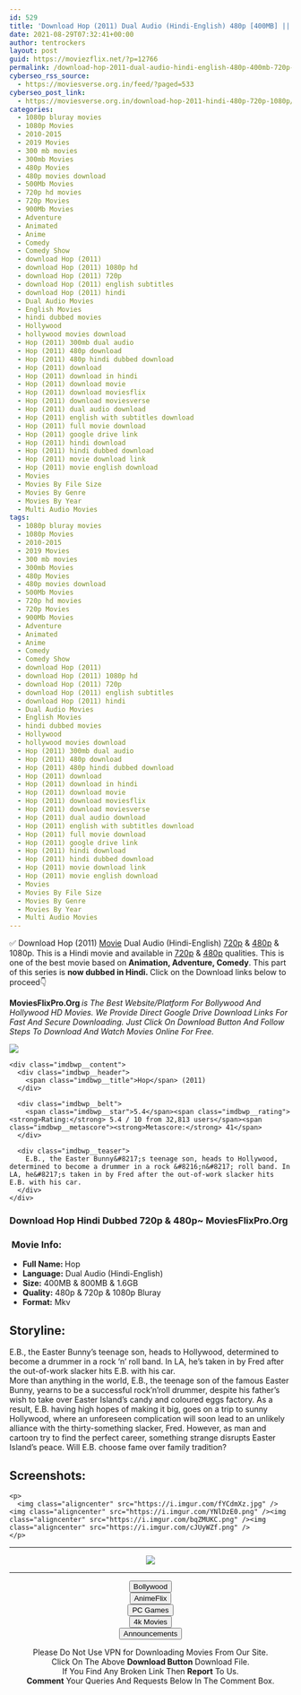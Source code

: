 ```yaml
---
id: 529
title: 'Download Hop (2011) Dual Audio (Hindi-English) 480p [400MB] || 720p [800MB] || 1080p [1.6GB]'
date: 2021-08-29T07:32:41+00:00
author: tentrockers
layout: post
guid: https://moviezflix.net/?p=12766
permalink: /download-hop-2011-dual-audio-hindi-english-480p-400mb-720p-800mb-1080p-1-6gb/
cyberseo_rss_source:
  - https://moviesverse.org.in/feed/?paged=533
cyberseo_post_link:
  - https://moviesverse.org.in/download-hop-2011-hindi-480p-720p-1080p/
categories:
  - 1080p bluray movies
  - 1080p Movies
  - 2010-2015
  - 2019 Movies
  - 300 mb movies
  - 300mb Movies
  - 480p Movies
  - 480p movies download
  - 500Mb Movies
  - 720p hd movies
  - 720p Movies
  - 900Mb Movies
  - Adventure
  - Animated
  - Anime
  - Comedy
  - Comedy Show
  - download Hop (2011)
  - download Hop (2011) 1080p hd
  - download Hop (2011) 720p
  - download Hop (2011) english subtitles
  - download Hop (2011) hindi
  - Dual Audio Movies
  - English Movies
  - hindi dubbed movies
  - Hollywood
  - hollywood movies download
  - Hop (2011) 300mb dual audio
  - Hop (2011) 480p download
  - Hop (2011) 480p hindi dubbed download
  - Hop (2011) download
  - Hop (2011) download in hindi
  - Hop (2011) download movie
  - Hop (2011) download moviesflix
  - Hop (2011) download moviesverse
  - Hop (2011) dual audio download
  - Hop (2011) english with subtitles download
  - Hop (2011) full movie download
  - Hop (2011) google drive link
  - Hop (2011) hindi download
  - Hop (2011) hindi dubbed download
  - Hop (2011) movie download link
  - Hop (2011) movie english download
  - Movies
  - Movies By File Size
  - Movies By Genre
  - Movies By Year
  - Multi Audio Movies
tags:
  - 1080p bluray movies
  - 1080p Movies
  - 2010-2015
  - 2019 Movies
  - 300 mb movies
  - 300mb Movies
  - 480p Movies
  - 480p movies download
  - 500Mb Movies
  - 720p hd movies
  - 720p Movies
  - 900Mb Movies
  - Adventure
  - Animated
  - Anime
  - Comedy
  - Comedy Show
  - download Hop (2011)
  - download Hop (2011) 1080p hd
  - download Hop (2011) 720p
  - download Hop (2011) english subtitles
  - download Hop (2011) hindi
  - Dual Audio Movies
  - English Movies
  - hindi dubbed movies
  - Hollywood
  - hollywood movies download
  - Hop (2011) 300mb dual audio
  - Hop (2011) 480p download
  - Hop (2011) 480p hindi dubbed download
  - Hop (2011) download
  - Hop (2011) download in hindi
  - Hop (2011) download movie
  - Hop (2011) download moviesflix
  - Hop (2011) download moviesverse
  - Hop (2011) dual audio download
  - Hop (2011) english with subtitles download
  - Hop (2011) full movie download
  - Hop (2011) google drive link
  - Hop (2011) hindi download
  - Hop (2011) hindi dubbed download
  - Hop (2011) movie download link
  - Hop (2011) movie english download
  - Movies
  - Movies By File Size
  - Movies By Genre
  - Movies By Year
  - Multi Audio Movies
---
```

<div class="thecontent clearfix">
  <p>
    ✅ Download Hop (2011) <a href="https://moviesverse.org.in/category/movies/" data-wpel-link="internal">Movie</a> Dual Audio (Hindi-English) <a href="https://moviesverse.org.in/720p-movies/" data-wpel-link="internal">720p</a>&nbsp;&&nbsp;<a href="https://moviesverse.org.in/480p-movies/" data-wpel-link="internal">480p</a> & 1080p. This is a Hindi movie and available in <a href="https://moviesverse.org.in/720p-movies/" data-wpel-link="internal">720p</a>&nbsp;&&nbsp;<a href="https://moviesverse.org.in/480p-movies/" data-wpel-link="internal">480p</a> qualities. This is one of the best movie based on <strong>Animation, Adventure, Comedy</strong>. This part of this series is <strong>now dubbed in <span>Hindi.&nbsp;</span></strong><span>Click on the Download links below to proceed👇</span>
  </p>
  
  <p>
    <strong><span>MoviesFlixPro.Org&nbsp;</span></strong><em>is The Best Website/Platform For Bollywood And Hollywood HD Movies. We Provide Direct Google Drive Download Links For Fast And Secure Downloading. Just Click On Download Button And Follow Steps To&nbsp;Download And Watch Movies Online For Free.</em>
  </p>
  
  <div class="imdbwp imdbwp--movie dark">
    <div class="imdbwp__thumb">
      <a class="imdbwp__link" target="_blank" title="Hop" href="https://www.imdb.com/title/tt1411704/" rel="nofollow external noopener noreferrer" data-wpel-link="external"><img class="imdbwp__img" src="https://m.media-amazon.com/images/M/MV5BMTY4MDcxNTkzNV5BMl5BanBnXkFtZTcwMTg2MDY2NA@@._V1_SX300.jpg" /></a>
    </div>
    
    <div class="imdbwp__content">
      <div class="imdbwp__header">
        <span class="imdbwp__title">Hop</span> (2011)
      </div>
      
      <div class="imdbwp__belt">
        <span class="imdbwp__star">5.4</span><span class="imdbwp__rating"><strong>Rating:</strong> 5.4 / 10 from 32,813 users</span><span class="imdbwp__metascore"><strong>Metascore:</strong> 41</span>
      </div>
      
      <div class="imdbwp__teaser">
        E.B., the Easter Bunny&#8217;s teenage son, heads to Hollywood, determined to become a drummer in a rock &#8216;n&#8217; roll band. In LA, he&#8217;s taken in by Fred after the out-of-work slacker hits E.B. with his car.
      </div>
    </div>
  </div>
  
  <h3>
    <span>Download Hop Hindi Dubbed 720p & 480p~ MoviesFlixPro.Org</span>
  </h3>
  
  <h3>
    <span>&nbsp;Movie Info:&nbsp;</span>
  </h3>
  
  <ul>
    <li>
      <strong>Full Name: </strong>Hop
    </li>
    <li>
      <strong>Language:</strong> Dual Audio (Hindi-English)
    </li>
    <li>
      <strong>Size:</strong> 400MB & 800MB & 1.6GB
    </li>
    <li>
      <strong>Quality:</strong> 480p & 720p & 1080p Bluray
    </li>
    <li>
      <strong>Format:</strong>&nbsp;Mkv
    </li>
  </ul>
  
  <h2>
    <span>Storyline:</span>
  </h2>
  
  <div class="summary_text">
    E.B., the Easter Bunny’s teenage son, heads to Hollywood, determined to become a drummer in a rock ‘n’ roll band. In LA, he’s taken in by Fred after the out-of-work slacker hits E.B. with his car.
  </div>
  
  <div>
    More than anything in the world, E.B., the teenage son of the famous Easter Bunny, yearns to be a successful rock’n’roll drummer, despite his father’s wish to take over Easter Island’s candy and coloured eggs factory. As a result, E.B. having high hopes of making it big, goes on a trip to sunny Hollywood, where an unforeseen complication will soon lead to an unlikely alliance with the thirty-something slacker, Fred. However, as man and cartoon try to find the perfect career, something strange disrupts Easter Island’s peace. Will E.B. choose fame over family tradition?
  </div>
  
  <div class="summary_text">
    <h2>
      <span>Screenshots:</span>
    </h2>
    
    <p>
      <img class="aligncenter" src="https://i.imgur.com/fYCdmXz.jpg" /><img class="aligncenter" src="https://i.imgur.com/YNlDzE0.png" /><img class="aligncenter" src="https://i.imgur.com/bqZMUKC.png" /><img class="aligncenter" src="https://i.imgur.com/cJUyWZf.png" />
    </p>
  </div>
</div>

<center>
  </p> 
  
  <hr />
  
  <p>
    <a href="http://gdrivepro.xyz/join.php" data-wpel-link="external" target="_blank" rel="nofollow external noopener noreferrer"><img src="https://i.imgur.com/FhMdWdW.png" /></a>
  </p>
  
  <hr />
  
  <p>
    <a href="https://dogemovies.xyz" target="_blank" data-wpel-link="external" rel="nofollow external noopener noreferrer"><button class="button button5">Bollywood</button></a><br /> <a href="https://animeflix.in" target="_blank" data-wpel-link="external" rel="nofollow external noopener noreferrer"><button class="button button5">AnimeFlix</button></a><br /> <a href="https://gamesflix.net/" target="_blank" data-wpel-link="external" rel="nofollow external noopener noreferrer"><button class="button button5">PC Games</button></a><br /> <a href="https://uhdmovies.in" target="_blank" data-wpel-link="external" rel="nofollow external noopener noreferrer"><button class="button button5">4k Movies</button></a><br /> <a href="https://moviesverse.org.in/announcements/" target="_blank" data-wpel-link="internal" rel="noopener"><button class="button button5">Announcements</button></a>
  </p>
  
  <div class="alert alert-danger">
    Please Do Not Use VPN for Downloading Movies From Our Site.
  </div>
  
  <div class="alert alert-success">
    Click On The Above <strong>Download Button</strong> Download File.
  </div>
  
  <div class="alert alert-warning">
    If You Find Any Broken Link Then <strong>Report</strong> To Us.
  </div>
  
  <div class="alert alert-info">
    <strong>Comment</strong> Your Queries And Requests Below In The Comment Box.
  </div>
  
  <p>
    </center>
  </p>